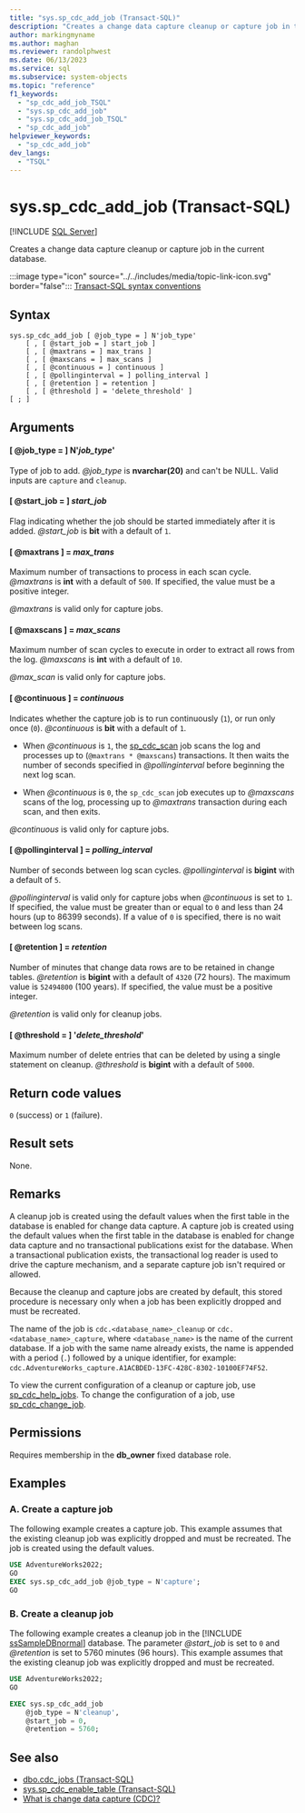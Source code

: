 ```yaml
---
title: "sys.sp_cdc_add_job (Transact-SQL)"
description: "Creates a change data capture cleanup or capture job in the current database."
author: markingmyname
ms.author: maghan
ms.reviewer: randolphwest
ms.date: 06/13/2023
ms.service: sql
ms.subservice: system-objects
ms.topic: "reference"
f1_keywords:
  - "sp_cdc_add_job_TSQL"
  - "sys.sp_cdc_add_job"
  - "sys.sp_cdc_add_job_TSQL"
  - "sp_cdc_add_job"
helpviewer_keywords:
  - "sp_cdc_add_job"
dev_langs:
  - "TSQL"
---
```

# sys.sp_cdc_add_job (Transact-SQL)

[!INCLUDE [SQL Server](../../includes/applies-to-version/sqlserver.md)]

Creates a change data capture cleanup or capture job in the current database.

:::image type="icon" source="../../includes/media/topic-link-icon.svg" border="false"::: [Transact-SQL syntax conventions](../../t-sql/language-elements/transact-sql-syntax-conventions-transact-sql.md)

## Syntax

```syntaxsql
sys.sp_cdc_add_job [ @job_type = ] N'job_type'
    [ , [ @start_job = ] start_job ]
    [ , [ @maxtrans = ] max_trans ]
    [ , [ @maxscans = ] max_scans ]
    [ , [ @continuous = ] continuous ]
    [ , [ @pollinginterval = ] polling_interval ]
    [ , [ @retention ] = retention ]
    [ , [ @threshold ] = 'delete_threshold' ]
[ ; ]
```

## Arguments

#### [ @job_type = ] N'*job_type*'

Type of job to add. *@job_type* is **nvarchar(20)** and can't be NULL. Valid inputs are `capture` and `cleanup`.

#### [ @start_job = ] *start_job*

Flag indicating whether the job should be started immediately after it is added. *@start_job* is **bit** with a default of `1`.

#### [ @maxtrans ] = *max_trans*

Maximum number of transactions to process in each scan cycle. *@maxtrans* is **int** with a default of `500`. If specified, the value must be a positive integer.

*@maxtrans* is valid only for capture jobs.

#### [ @maxscans ] = *max_scans*

Maximum number of scan cycles to execute in order to extract all rows from the log. *@maxscans* is **int** with a default of `10`.

*@max_scan* is valid only for capture jobs.

#### [ @continuous ] = *continuous*

Indicates whether the capture job is to run continuously (`1`), or run only once (`0`). *@continuous* is **bit** with a default of `1`.

- When *@continuous* is `1`, the [sp_cdc_scan](sys-sp-cdc-scan-transact-sql.md) job scans the log and processes up to (`@maxtrans * @maxscans`) transactions. It then waits the number of seconds specified in *@pollinginterval* before beginning the next log scan.

- When *@continuous* is `0`, the `sp_cdc_scan` job executes up to *@maxscans* scans of the log, processing up to *@maxtrans* transaction during each scan, and then exits.

*@continuous* is valid only for capture jobs.

#### [ @pollinginterval ] = *polling_interval*

Number of seconds between log scan cycles. *@pollinginterval* is **bigint** with a default of `5`.

*@pollinginterval* is valid only for capture jobs when *@continuous* is set to `1`. If specified, the value must be greater than or equal to `0` and less than 24 hours (up to 86399 seconds). If a value of `0` is specified, there is no wait between log scans.

#### [ @retention ] = *retention*

Number of minutes that change data rows are to be retained in change tables. *@retention* is **bigint** with a default of `4320` (72 hours). The maximum value is `52494800` (100 years). If specified, the value must be a positive integer.

*@retention* is valid only for cleanup jobs.

#### [ @threshold = ] '*delete_threshold*'

Maximum number of delete entries that can be deleted by using a single statement on cleanup. *@threshold* is **bigint** with a default of `5000`.

## Return code values

`0` (success) or `1` (failure).

## Result sets

None.

## Remarks

A cleanup job is created using the default values when the first table in the database is enabled for change data capture. A capture job is created using the default values when the first table in the database is enabled for change data capture and no transactional publications exist for the database. When a transactional publication exists, the transactional log reader is used to drive the capture mechanism, and a separate capture job isn't required or allowed.

Because the cleanup and capture jobs are created by default, this stored procedure is necessary only when a job has been explicitly dropped and must be recreated.

The name of the job is `cdc.<database_name>_cleanup` or `cdc.<database_name>_capture`, where `<database_name>` is the name of the current database. If a job with the same name already exists, the name is appended with a period (`.`) followed by a unique identifier, for example: `cdc.AdventureWorks_capture.A1ACBDED-13FC-428C-8302-10100EF74F52`.

To view the current configuration of a cleanup or capture job, use [sp_cdc_help_jobs](sys-sp-cdc-help-jobs-transact-sql.md). To change the configuration of a job, use [sp_cdc_change_job](sys-sp-cdc-change-job-transact-sql.md).

## Permissions

Requires membership in the **db_owner** fixed database role.

## Examples

### A. Create a capture job

The following example creates a capture job. This example assumes that the existing cleanup job was explicitly dropped and must be recreated. The job is created using the default values.

```sql
USE AdventureWorks2022;
GO
EXEC sys.sp_cdc_add_job @job_type = N'capture';
GO
```

### B. Create a cleanup job

The following example creates a cleanup job in the [!INCLUDE [ssSampleDBnormal](../../includes/sssampledbnormal-md.md)] database. The parameter *@start_job* is set to `0` and *@retention* is set to 5760 minutes (96 hours). This example assumes that the existing cleanup job was explicitly dropped and must be recreated.

```sql
USE AdventureWorks2022;
GO

EXEC sys.sp_cdc_add_job
    @job_type = N'cleanup',
    @start_job = 0,
    @retention = 5760;
```

## See also

- [dbo.cdc_jobs (Transact-SQL)](../system-tables/dbo-cdc-jobs-transact-sql.md)
- [sys.sp_cdc_enable_table (Transact-SQL)](sys-sp-cdc-enable-table-transact-sql.md)
- [What is change data capture (CDC)?](../track-changes/about-change-data-capture-sql-server.md)
